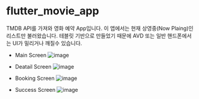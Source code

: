 # flutter_movie_app

TMDB API를 가져와 영화 예약 App입니다.
이 앱에서는 현재 상영중(Now Plaing)인 리스트만 불러왔습니다.
테블릿 기반으로 만들었기 때문에 AVD 또는 일반 핸드폰에서는 UI가 밀리거나 깨질수 있습니다.


- Main Screen
![image](https://user-images.githubusercontent.com/82139229/143157374-e83ece4c-48e9-4c84-8308-1b255930af5a.png)


- Deatail Screen
![image](https://user-images.githubusercontent.com/82139229/143157429-cda05978-a5e5-463b-9282-1dce02f4f1e2.png)

- Booking Screen
![image](https://user-images.githubusercontent.com/82139229/143157511-b9d11f12-485a-4f43-a5bc-8890781fcbc4.png)

- Success Screen
![image](https://user-images.githubusercontent.com/82139229/143157564-ac005159-dbd5-47ea-a244-142c67d15882.png)

